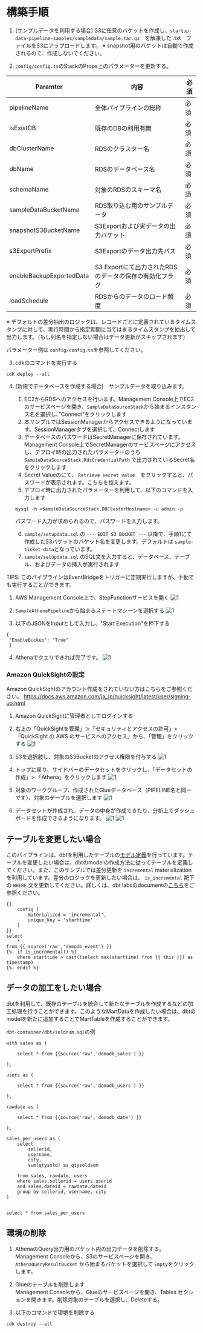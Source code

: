
# 構築手順

1. (サンプルデータを利用する場合) S3に任意のバケットを作成し、`startup-data-pipeline-samples/sampledata/sample.tar.gz`　を解凍した .txt　ファイルをS3にアップロードします。
※ snapshot用のバケットは自動で作成されるので、作成しないでください。

2. `config/config.ts`のStackのProps上のパラメーターを更新する。

|Paramter|内容|必須|
|---|---|---|
|pipelineName|全体パイプラインの総称|必須|
|isExistDB|既存のDBの利用有無|必須|
|dbClusterName|RDSのクラスター名|必須|
|dbName|RDSのデータベース名|必須|
|schemaName|対象のRDSのスキーマ名|必須|
|sampleDataBucketName|RDS取り込む用のサンプルデータ|必須|
|snapshotS3BucketName|S3Exportおよび実データの出力バケット|必須|
|s3ExportPrefix|S3Exportのデータ出力先パス|必須|
|enableBackupExportedData|S3 Exportにて出力されたRDSのデータの保存の有効化フラグ|必須|
|loadSchedule|RDSからのデータのロード頻度|必須|


※ デフォルトの差分抽出のロジックは、レコードごとに定義されているタイムスタンプに対して、実行時間から指定期間に当てはまるタイムスタンプを抽出して出力します。（もし列名を指定しない場合はデータ更新がスキップされます）

パラメーター例は `config/config.ts`を参照してください。


3. cdkのコマンドを実行する

```
cdk deploy --all
```

4. (新規でデータベースを作成する場合)　サンプルデータを取り込みます。
   1. EC2からRDSへのアクセスを行います。Management Console上でEC2のサービスページを開き、`SampleDataSourceStack`から始まるインスタンス名を選択し、”Connect”をクリックします
   2. 本サンプルではSessionManagerからアクセスできるようになっています。SessionManagerタブを選択して、Connectします
   3. データベースのパスワードはSecretManagerに保存されています。Management Console上でSecretManagerのサービスページにアクセスし、デプロイ時の出力されたパラメーターのうち `SampleDataSourceStack.RdsCredentialPath` で出力されているSecret名をクリックします
   4. Secret Valueのにて、 `Retrieve secret value`　をクリックすると、パスワードが表示されます。こちらを控えます。
   5. デプロイ時に出力されたパラメーターを利用して、以下のコマンドを入力します 

    ```
    mysql -h <SampleDataSourceStack.DBClusterHostname> -u admin -p
    ```
    パスワード入力が求められるので、パスワードを入力します。

   6. `sample/setupdata.sql` の `--- EDIT S3 BUCKET ---` 以降で、手順1にて作成したS3バケットのバケット名を変更します。デフォルトは `sample-ticket-data`となっています。
   7. `sample/setupdata.sql` のSQL文を入力すると、データベース、テーブル、およびデータの挿入が実行されます



TIPS: このパイプラインはEventBridgeをトリガーに定期実行しますが、手動でも実行することができます。

   1. AWS Management Console上で、StepFunctionサービスを開く
   ![1](./image/image2.png)

   2. `SampleAthenaPipeline`から始まるステートマシーンを選択する
    ![1](./image/image3.png)

   3. 以下のJSONをInputとして入力し、"Start Execution"を押下する

   ```
   {
    "EnableBuckup": "True"
    }
   ```
   4. Athenaでクエリできれば完了です。
   ![1](./image/image14.png)


### Amazon QuickSightの設定

Amazon QuickSightのアカウント作成をされていない方はこちらをご参照ください。
https://docs.aws.amazon.com/ja_jp/quicksight/latest/user/signing-up.html

1. Amazon QuickSightに管理者としてログインする
2. 右上の「QuickSightを管理」＞「セキュリティとアクセスの許可」> 「QuickSight の AWS のサービスへのアクセス」から、「管理」をクリックする
![1](./image/image13.png)
3. S3を選択肢し、対象のS3Bucketのアクセス権限を付与する
![1](./image/image10.png)
4. トップに戻り、サイドバーのデータセットをクリックし、「データセットの作成」> 「Athena」をクリックします
![1](./image/image6.png)
5. 対象のワークグループ、作成されたGlueデータベース（PIPELINE名と同一です）、対象のテーブルを選択します
![1](./image/image8.png)

6. データセットが作成され、データの中身が作成できたり、分析上でダッシュボードを作成できるようになります。
![1](./image/image11.png)
![1](./image/image12.png)

## テーブルを変更したい場合
このパイプラインは、dbtを利用したテーブルの[モデル定義](../dbt-container/dbt/models/)を行っています。テーブルを変更したい場合は、dbtのmodelの作成方法に従ってテーブルを定義してください。また、このサンプルでは差分更新を `incremental` materializationを利用しています。差分のロジックを更新したい場合は、 `is_incremental` 配下の `WHERE` 文を更新してください。詳しくは、dbt labsのdocumentの[こちら](https://docs.getdbt.com/docs/build/materializations)をご参照ください。

```
{{
    config (
        materialized = 'incremental',
        unique_key = 'starttime'
    )
}}
select
    *
from {{ source('raw','demodb_event') }}
{%- if is_incremental() %}
    where starttime > cast((select max(starttime) from {{ this }}) as timestamp)
{%- endif %}
```

## データの加工をしたい場合
dbtを利用して、既存のテーブルを統合して新たなテーブルを作成するなどの加工処理を行うことができます。このようなMartDataを作成したい場合は、dbtのmodelを新たに追加することでMartTableを作成することができます。

`dbt-container/dbt/soldnum.sql`の例

```
with sales as (

    select * from {{source('raw','demodb_sales') }}

),

users as (

    select * from {{source('raw','demodb_users') }}

),

rawdate as (

    select * from {{source('raw','demodb_date') }}

),

sales_per_users as (
    select
        sellerid,
        username,
        city, 
        sum(qtysold) as qtysoldsum

    from sales, rawdate, users
    where sales.sellerid = users.userid
    and sales.dateid = rawdate.dateid
    group by sellerid, username, city
)


select * from sales_per_users
```

## 環境の削除

1. AthenaのQuery出力用のバケット内の出力データを削除する。
Management Consoleから、S3のサービスページを開き、 `AthenaQueryResultBucket` から始まるバケットを選択して `Empty`をクリックします。

2. Glueのテーブルを削除します  
Management Consoleから、Glueのサービスページを開き、Tables セクションを開きます。削除対象のテーブルを選択し、Deleteする。

3. 以下のコマンドで環境を削除する

```
cdk destroy --all
```